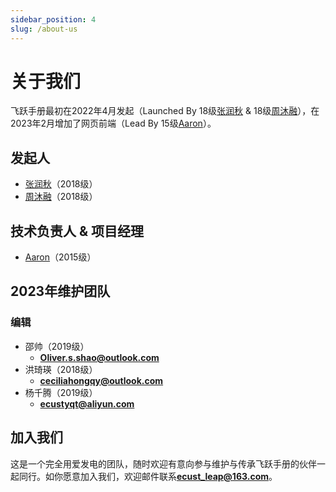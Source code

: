 ```yaml
---
sidebar_position: 4
slug: /about-us
---
```


# 关于我们

飞跃手册最初在2022年4月发起（Launched By 18级[张润秋](/maths/abroad/2018/paul) & 18级[周沐融](/social-public-mgm/work/2018/muro)），在2023年2月增加了网页前端（Lead By 15级[Aaron](/cise/abroad/2015/aaron)）。

## 发起人

- [张润秋](/maths/abroad/2018/paul)（2018级）
- [周沐融](/social-public-mgm/work/2018/muro)（2018级）

## 技术负责人 & 项目经理

- [Aaron](/cise/abroad/2015/aaron)（2015级）

## 2023年维护团队

### 编辑

- 邵帅（2019级）
  - **Oliver.s.shao@outlook.com**
- 洪琦瑛（2018级）
  - **ceciliahongqy@outlook.com**
- 杨千腾（2019级）
  - **ecustyqt@aliyun.com**

## 加入我们

这是一个完全用爱发电的团队，随时欢迎有意向参与维护与传承飞跃手册的伙伴一起同行。如你愿意加入我们，欢迎邮件联系**ecust_leap@163.com**。
